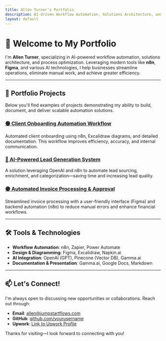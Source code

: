 ```yaml
---
title: Allen Turner's Portfolio
description: AI-driven Workflow Automation, Solutions Architecture, and Process Optimization
layout: default
---
```


# 👋 Welcome to My Portfolio

I'm **Allen Turner**, specializing in AI-powered workflow automation, solutions architecture, and process optimization. Leveraging modern tools like **n8n**, **Figma**, and various AI technologies, I help businesses streamline operations, eliminate manual work, and achieve greater efficiency.

---

## 🚀 Portfolio Projects

Below you'll find examples of projects demonstrating my ability to build, document, and deliver scalable automation solutions.

### [🟢 Client Onboarding Automation Workflow](https://github.com/yourusername/client-onboarding-automation)

Automated client onboarding using n8n, Excalidraw diagrams, and detailed documentation. This workflow improves efficiency, accuracy, and internal communication.

### [🔵 AI-Powered Lead Generation System](https://github.com/yourusername/ai-lead-generation)

A solution leveraging OpenAI and n8n to automate lead sourcing, enrichment, and categorization—saving time and increasing lead quality.

### [🟣 Automated Invoice Processing & Approval](https://github.com/yourusername/invoice-processing-bot)

Streamlined invoice processing with a user-friendly interface (Figma) and backend automation (n8n) to reduce manual errors and enhance financial workflows.

---

## 🛠️ Tools & Technologies
- **Workflow Automation**: n8n, Zapier, Power Automate
- **Design & Diagramming**: Figma, Excalidraw, Napkin.ai
- **AI Integration**: OpenAI (GPT), Pinecone (Vector DB), Gamma.ai
- **Documentation & Presentation**: Gamma.ai, Google Docs, Markdown

---

## 📫 Let's Connect!

I'm always open to discussing new opportunities or collaborations. Reach out through:

- **Email**: [allen@jumpstartflows.com](mailto:allen@jumpstartflows.com)
- **GitHub**: [github.com/yourusername](https://github.com/yourusername)
- **Upwork**: [Link to Upwork Profile](https://www.upwork.com)

Thanks for visiting—I look forward to connecting with you!


